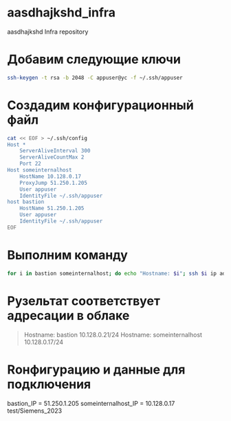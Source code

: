 # aasdhajkshd_infra
aasdhajkshd Infra repository

# Добавим следующие ключи
```bash
ssh-keygen -t rsa -b 2048 -C appuser@yc -f ~/.ssh/appuser
```

# Создадим конфигурационный файл
```bash
cat << EOF > ~/.ssh/config
Host *
    ServerAliveInterval 300
    ServerAliveCountMax 2
    Port 22
Host someinternalhost
    HostName 10.128.0.17
    ProxyJump 51.250.1.205
    User appuser
    IdentityFile ~/.ssh/appuser
host bastion
    HostName 51.250.1.205
    User appuser
    IdentityFile ~/.ssh/appuser
EOF
```
# Выполним команду
```bash
for i in bastion someinternalhost; do echo "Hostname: $i"; ssh $i ip addr show eth0 | awk '/inet/ { print $2; exit }'; done
```

# Рузельтат соответствует адресации в облаке

> Hostname: bastion
> 10.128.0.21/24
> Hostname: someinternalhost
> 10.128.0.17/24

# Rонфигурацию и данные для подключения

bastion_IP = 51.250.1.205
someinternalhost_IP = 10.128.0.17
test/Siemens_2023
